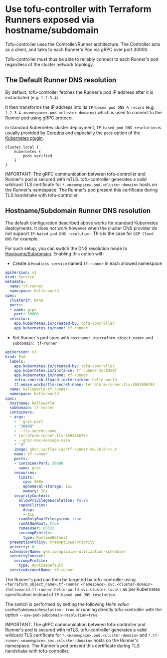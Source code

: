 # Use tofu-controller with Terraform Runners **exposed via hostname/subdomain** 

Tofu-controller uses the Controller/Runner architecture. The Controller acts as a client, and talks to each Runner's Pod via gRPC over port 30000.

Tofu-controller must thus be able to reliably connect to each Runner's pod regardless of the cluster network topology.

## The Default Runner DNS resolution

By default, tofu-controller fetches the Runner's pod IP address after it is instantiated (e.g. `1.2.3.4`).

It then transforms the IP address into its `IP-based pod DNS A record` (e.g. `1.2.3.4.<namespace>.pod.<cluster-domain>`) which is used to connect to the Runner pod using gRPC protocol.

In standard Kubernetes cluster deployment, `IP-based pod DNS resolution` is usually provided by [Coredns](https://coredns.io/) and especially the `pods` option of the [Kubernetes plugin](https://coredns.io/plugins/kubernetes/#syntax).

```
cluster.local {
    kubernetes {
        pods verified
    }
}
```

IMPORTANT: The gRPC communication between tofu-controller and Runner's pod is secured with mTLS. tofu-controller generates a valid wildcard TLS certificate for `*.<namespace>.pod.<cluster-domain>` hosts on the Runner's namespace. The Runner's pod present this certificate during TLS handshake with tofu-controller. 

## Hostname/Subdomain Runner DNS resolution

The default configuration described above works for standard Kubernetes deployments. It does not work however when the cluster DNS provider do not support `IP-based pod DNS resolution`. This is the case for `GCP Cloud DNS` for example.

For such setup, you can switch the DNS resolution mode to [Hostname/Subdomain](https://kubernetes.io/docs/concepts/services-networking/dns-pod-service/#pod-s-hostname-and-subdomain-fields). Enabling this option will :

- Create a `Headless service` named `tf-runner` in each allowed namespace

```yaml hl_lines="4-5,8-10"
apiVersion: v1
kind: Service
metadata:
  name: tf-runner
  namespace: hello-world
spec:
  clusterIP: None
  ports:
  - name: grpc
    port: 30000
  selector:
    app.kubernetes.io/created-by: tofu-controller
    app.kubernetes.io/name: tf-runner
```

- Set Runner's pod spec with `hostname: <terraform_object_name>` and `subdomain: tf-runner`

```yaml hl_lines="12-13"
apiVersion: v1
kind: Pod
  labels:
    app.kubernetes.io/created-by: tofu-controller
    app.kubernetes.io/instance: tf-runner-3ac83e0f
    app.kubernetes.io/name: tf-runner
    infra.contrib.fluxcd.io/terraform: hello-world
    tf.weave.works/tls-secret-name: terraform-runner.tls-1693866794
  name: helloworld-tf-runner
  namespace: hello-world
spec:
  hostname: helloworld
  subdomain: tf-runner
  containers:
  - args:
    - --grpc-port
    - "30000"
    - --tls-secret-name
    - terraform-runner.tls-1693866794
    - --grpc-max-message-size
    - "4"
    image: ghcr.io/flux-iac/tf-runner:v0.16.0-rc.4
    name: tf-runner
    ports:
    - containerPort: 30000
      name: grpc
    resources:
      limits:
        cpu: 500m
        ephemeral-storage: 1Gi
        memory: 2Gi
    securityContext:
      allowPrivilegeEscalation: false
      capabilities:
        drop:
        - ALL
      readOnlyRootFilesystem: true
      runAsNonRoot: true
      runAsUser: 65532
      seccompProfile:
        type: RuntimeDefault
  preemptionPolicy: PreemptLowerPriority
  priority: 0
  schedulerName: gke.io/optimize-utilization-scheduler
  securityContext:
    seccompProfile:
      type: RuntimeDefault
  serviceAccountName: tf-runner
```

The Runner's pod can then be targeted by tofu-controller using `<terraform_object_name>.tf-runner.<namespace>.svc.<cluster-domain> (helloworld.tf-runner.hello-world.svc.cluster.local)` as per Kubernetes specification instead of `IP-based pod DNS resolution`.

The switch is performed by setting the following _Helm value_ `usePodSubdomainResolution: true` or running directly tofu-controller with the option `--use-pod-subdomain-resolution=true`

IMPORTANT: The gRPC communication between tofu-controller and Runner's pod is secured with mTLS. tofu-controller generates a valid wildcard TLS certificate for `*.<namespace>.pod.<cluster-domain>` and `*.tf-runner.<namespace>.svc.<cluster-domain>` hosts on the Runner's namespace. The Runner's pod present this certificate during TLS handshake with tofu-controller. 
